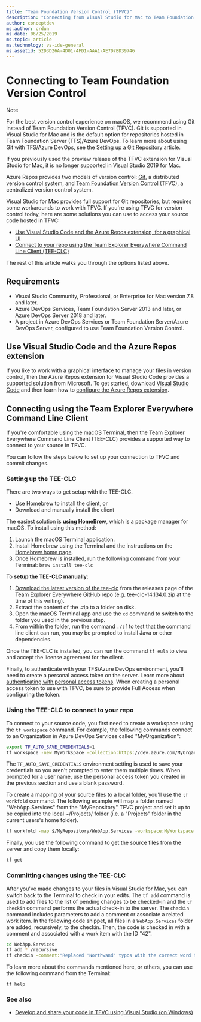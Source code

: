 ```yaml
---
title: "Team Foundation Version Control (TFVC)"
description: "Connecting from Visual Studio for Mac to Team Foundation Server/Azure DevOps with Team Foundation Version Control (TFVC)."
author: conceptdev
ms.author: crdun
ms.date: 06/25/2019
ms.topic: article
ms.technology: vs-ide-general
ms.assetid: 52D3D26A-4D01-4FD1-AAA1-AE7D7BD39746
---
```


# Connecting to Team Foundation Version Control

> [!NOTE]
> For the best version control experience on macOS, we recommend using Git instead of Team Foundation Version Control (TFVC). 
Git is supported in Visual Studio for Mac and is the default option for repositories hosted in Team Foundation Server (TFS)/Azure DevOps. To learn more about using Git with TFS/Azure DevOps, see the [Setting up a Git Repository](/visualstudio/mac/set-up-git-repository) article.
> 
> If you previously used the preview release of the TFVC extension for Visual Studio for Mac, it is no longer supported in Visual Studio 2019 for Mac.

Azure Repos provides two models of version control: [Git](/azure/devops/repos/git/?view=azure-devops), a distributed version control system, and [Team Foundation Version Control](/azure/devops/repos/tfvc/index?view=azure-devops) (TFVC), a centralized version control system.

Visual Studio for Mac provides full support for Git repositories, but requires some workarounds to work with TFVC. If you're using TFVC for version control today, here are some solutions you can use to access your source code hosted in TFVC:

* [Use Visual Studio Code and the Azure Repos extension, for a graphical UI](#use-visual-studio-code-and-the-azure-repos-extension)
* [Connect to your repo using the Team Explorer Everywhere Command Line Client (TEE-CLC)](#connecting-using-the-team-explorer-everywhere-command-line-client)

The rest of this article walks you through the options listed above.

## Requirements

* Visual Studio Community, Professional, or Enterprise for Mac version 7.8 and later.
* Azure DevOps Services, Team Foundation Server 2013 and later, or Azure DevOps Server 2018 and later.
* A project in Azure DevOps Services or Team Foundation Server/Azure DevOps Server, configured to use Team Foundation Version Control.

## Use Visual Studio Code and the Azure Repos extension

If you like to work with a graphical interface to manage your files in version control, then the Azure Repos extension for Visual Studio Code provides a supported solution from Microsoft. To get started, download [Visual Studio Code](https://code.visualstudio.com) and then learn how to [configure the Azure Repos extension](https://marketplace.visualstudio.com/items?itemName=ms-vsts.team).

## Connecting using the Team Explorer Everywhere Command Line Client

If you're comfortable using the macOS Terminal, then the Team Explorer Everywhere Command Line Client (TEE-CLC) provides a supported way to connect to your source in TFVC.

You can follow the steps below to set up your connection to TFVC and commit changes.

### Setting up the TEE-CLC

There are two ways to get setup with the TEE-CLC.

* Use Homebrew to install the client, or
* Download and manually install the client

The easiest solution is **using HomeBrew**, which is a package manager for macOS. To install using this method:

1. Launch the macOS Terminal application.
1. Install Homebrew using the Terminal and the instructions on the [Homebrew home page](https://brew.sh/).
1. Once Homebrew is installed, run the following command from your Terminal: `brew install tee-clc`

To **setup the TEE-CLC manually**:

1. [Download the latest version of the tee-clc](https://github.com/Microsoft/team-explorer-everywhere/releases) from the releases page of the Team Explorer Everywhere GitHub repo (e.g. tee-clc-14.134.0.zip at the time of this writing).
1. Extract the content of the .zip to a folder on disk.
1. Open the macOS Terminal app and use the `cd` command to switch to the folder you used in the previous step.
1. From within the folder, run the command `./tf` to test that the command line client can run, you may be prompted to install Java or other dependencies.

Once the TEE-CLC is installed, you can run the command `tf eula` to view and accept the license agreement for the client.

Finally, to authenticate with your TFS/Azure DevOps environment, you'll need to create a personal access token on the server. Learn more about [authenticating with personal access tokens](https://docs.microsoft.com/azure/devops/integrate/get-started/authentication/pats?view=azure-devops). When creating a personal access token to use with TFVC, be sure to provide Full Access when configuring the token.

### Using the TEE-CLC to connect to your repo

To connect to your source code, you first need to create a workspace using the `tf workspace` command. For example, the following commands connect to an Organization in Azure DevOps Services called "MyOrganization": 

```bash
export TF_AUTO_SAVE_CREDENTIALS=1
tf workspace -new MyWorkspace -collection:https://dev.azure.com/MyOrganization
```

The `TF_AUTO_SAVE_CREDENTIALS` environment setting is used to save your credentials so you aren't prompted to enter them multiple times. When prompted for a user name, use the personal access token you created in the previous section and use a blank password.

To create a mapping of your source files to a local folder, you'll use the `tf workfold` command. The following example will map a folder named "WebApp.Services" from the "MyRepository" TFVC project and set it up to be copied into the local ~/Projects/ folder (i.e. a "Projects" folder in the current users's home folder).

```bash
tf workfold -map $/MyRepository/WebApp.Services -workspace:MyWorkspace ~/Projects/
```

Finally, you use the following command to get the source files from the server and copy them locally:

```bash
tf get
```

### Committing changes using the TEE-CLC

After you've made changes to your files in Visual Studio for Mac, you can switch back to the Terminal to check in your edits. The `tf add` command is used to add files to the list of pending changes to be checked-in and the `tf checkin` command performs the actual check-in to the server. The `checkin` command includes parameters to add a comment or associate a related work item. In the following code snippet, all files in a `WebApp.Services` folder are added, recursively, to the checkin. Then, the code is checked in with a comment and associated with a work item with the ID "42".

```bash
cd WebApp.Services
tf add * /recursive
tf checkin -comment:"Replaced 'Northwand' typos with the correct word Northwind" -associate:42
```

To learn more about the commands mentioned here, or others, you can use the following command from the Terminal:

`tf help`

### See also

- [Develop and share your code in TFVC using Visual Studio (on Windows)](/azure/devops/repos/tfvc/share-your-code-in-tfvc-vs)